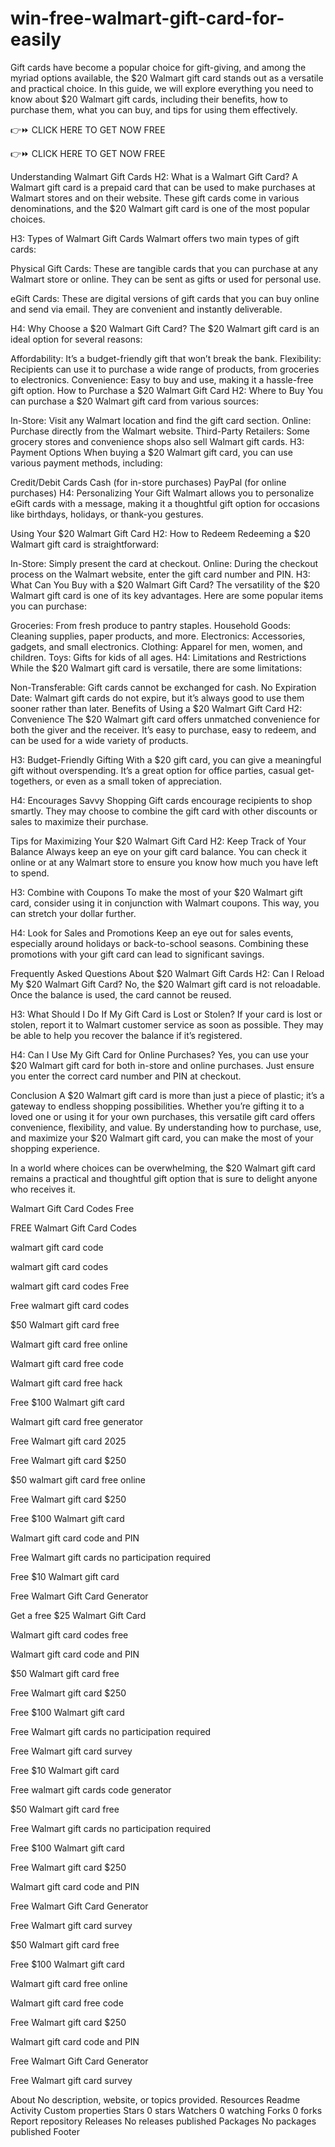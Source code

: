 # win-free-walmart-gift-card-for-easily


Gift cards have become a popular choice for gift-giving, and among the myriad options available, the $20 Walmart gift card stands out as a versatile and practical choice. In this guide, we will explore everything you need to know about $20 Walmart gift cards, including their benefits, how to purchase them, what you can buy, and tips for using them effectively.

👉⏩ CLICK HERE TO GET NOW FREE

👉⏩ CLICK HERE TO GET NOW FREE

Understanding Walmart Gift Cards
H2: What is a Walmart Gift Card?
A Walmart gift card is a prepaid card that can be used to make purchases at Walmart stores and on their website. These gift cards come in various denominations, and the $20 Walmart gift card is one of the most popular choices.

H3: Types of Walmart Gift Cards
Walmart offers two main types of gift cards:

Physical Gift Cards: These are tangible cards that you can purchase at any Walmart store or online. They can be sent as gifts or used for personal use.

eGift Cards: These are digital versions of gift cards that you can buy online and send via email. They are convenient and instantly deliverable.

H4: Why Choose a $20 Walmart Gift Card?
The $20 Walmart gift card is an ideal option for several reasons:

Affordability: It’s a budget-friendly gift that won’t break the bank.
Flexibility: Recipients can use it to purchase a wide range of products, from groceries to electronics.
Convenience: Easy to buy and use, making it a hassle-free gift option.
How to Purchase a $20 Walmart Gift Card
H2: Where to Buy
You can purchase a $20 Walmart gift card from various sources:

In-Store: Visit any Walmart location and find the gift card section.
Online: Purchase directly from the Walmart website.
Third-Party Retailers: Some grocery stores and convenience shops also sell Walmart gift cards.
H3: Payment Options
When buying a $20 Walmart gift card, you can use various payment methods, including:

Credit/Debit Cards
Cash (for in-store purchases)
PayPal (for online purchases)
H4: Personalizing Your Gift
Walmart allows you to personalize eGift cards with a message, making it a thoughtful gift option for occasions like birthdays, holidays, or thank-you gestures.

Using Your $20 Walmart Gift Card
H2: How to Redeem
Redeeming a $20 Walmart gift card is straightforward:

In-Store: Simply present the card at checkout.
Online: During the checkout process on the Walmart website, enter the gift card number and PIN.
H3: What Can You Buy with a $20 Walmart Gift Card?
The versatility of the $20 Walmart gift card is one of its key advantages. Here are some popular items you can purchase:

Groceries: From fresh produce to pantry staples.
Household Goods: Cleaning supplies, paper products, and more.
Electronics: Accessories, gadgets, and small electronics.
Clothing: Apparel for men, women, and children.
Toys: Gifts for kids of all ages.
H4: Limitations and Restrictions
While the $20 Walmart gift card is versatile, there are some limitations:

Non-Transferable: Gift cards cannot be exchanged for cash.
No Expiration Date: Walmart gift cards do not expire, but it’s always good to use them sooner rather than later.
Benefits of Using a $20 Walmart Gift Card
H2: Convenience
The $20 Walmart gift card offers unmatched convenience for both the giver and the receiver. It’s easy to purchase, easy to redeem, and can be used for a wide variety of products.

H3: Budget-Friendly Gifting
With a $20 gift card, you can give a meaningful gift without overspending. It’s a great option for office parties, casual get-togethers, or even as a small token of appreciation.

H4: Encourages Savvy Shopping
Gift cards encourage recipients to shop smartly. They may choose to combine the gift card with other discounts or sales to maximize their purchase.

Tips for Maximizing Your $20 Walmart Gift Card
H2: Keep Track of Your Balance
Always keep an eye on your gift card balance. You can check it online or at any Walmart store to ensure you know how much you have left to spend.

H3: Combine with Coupons
To make the most of your $20 Walmart gift card, consider using it in conjunction with Walmart coupons. This way, you can stretch your dollar further.

H4: Look for Sales and Promotions
Keep an eye out for sales events, especially around holidays or back-to-school seasons. Combining these promotions with your gift card can lead to significant savings.

Frequently Asked Questions About $20 Walmart Gift Cards
H2: Can I Reload My $20 Walmart Gift Card?
No, the $20 Walmart gift card is not reloadable. Once the balance is used, the card cannot be reused.

H3: What Should I Do If My Gift Card is Lost or Stolen?
If your card is lost or stolen, report it to Walmart customer service as soon as possible. They may be able to help you recover the balance if it’s registered.

H4: Can I Use My Gift Card for Online Purchases?
Yes, you can use your $20 Walmart gift card for both in-store and online purchases. Just ensure you enter the correct card number and PIN at checkout.

Conclusion
A $20 Walmart gift card is more than just a piece of plastic; it’s a gateway to endless shopping possibilities. Whether you’re gifting it to a loved one or using it for your own purchases, this versatile gift card offers convenience, flexibility, and value. By understanding how to purchase, use, and maximize your $20 Walmart gift card, you can make the most of your shopping experience.

In a world where choices can be overwhelming, the $20 Walmart gift card remains a practical and thoughtful gift option that is sure to delight anyone who receives it.

Walmart Gift Card Codes Free

FREE Walmart Gift Card Codes

walmart gift card code

walmart gift card codes

walmart gift card codes Free

Free walmart gift card codes

$50 Walmart gift card free

Walmart gift card free online

Walmart gift card free code

Walmart gift card free hack

Free $100 Walmart gift card

Walmart gift card free generator

Free Walmart gift card 2025

Free Walmart gift card $250

$50 walmart gift card free online

Free Walmart gift card $250

Free $100 Walmart gift card

Walmart gift card code and PIN

Free Walmart gift cards no participation required

Free $10 Walmart gift card

Free Walmart Gift Card Generator

Get a free $25 Walmart Gift Card

Walmart gift card codes free

Walmart gift card code and PIN

$50 Walmart gift card free

Free Walmart gift card $250

Free $100 Walmart gift card

Free Walmart gift cards no participation required

Free Walmart gift card survey

Free $10 Walmart gift card

Free walmart gift cards code generator

$50 Walmart gift card free

Free Walmart gift cards no participation required

Free $100 Walmart gift card

Free Walmart gift card $250

Walmart gift card code and PIN

Free Walmart Gift Card Generator

Free Walmart gift card survey

$50 Walmart gift card free

Free $100 Walmart gift card

Walmart gift card free online

Walmart gift card free code

Free Walmart gift card $250

Walmart gift card code and PIN

Free Walmart Gift Card Generator

Free Walmart gift card survey

About
No description, website, or topics provided.
Resources
 Readme
 Activity
 Custom properties
Stars
 0 stars
Watchers
 0 watching
Forks
 0 forks
Report repository
Releases
No releases published
Packages
No packages published
Footer
